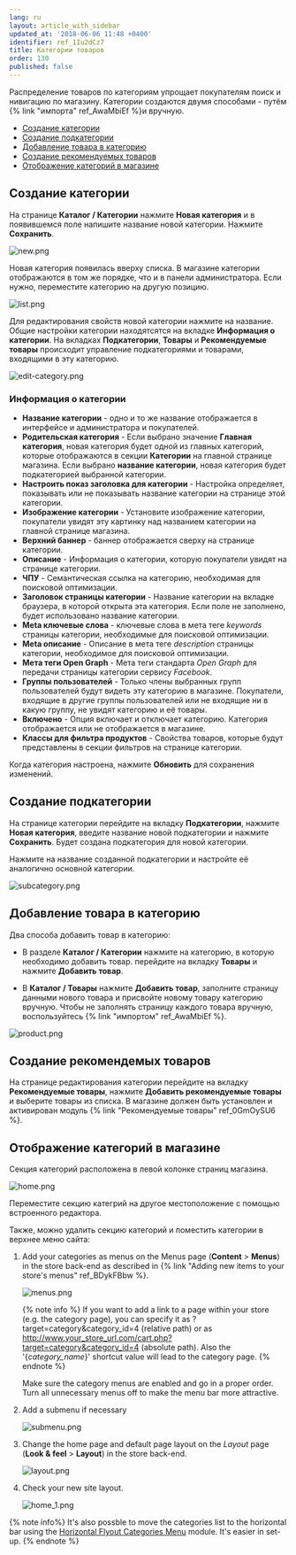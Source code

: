 ```yaml
---
lang: ru
layout: article_with_sidebar
updated_at: '2018-06-06 11:48 +0400'
identifier: ref_1Iu2dCz7
title: Категории товаров
order: 130
published: false
---
```

Распределение товаров по категориям упрощает покупателям поиск и нивигацию по магазину. Категории создаются двумя способами - путём {% link "импорта" ref_AwaMbiEf %}и вручную. 

* [Создание категории](создание-категори)
* [Создание подкатегории](создание-подкатегории)
* [Добавление товара в категорию](добавление-товара-в-категорию)
* [Создание рекомендуемых товаров](создание-рекомендуемых-товаров)
* [Отображение категорий в магазине](отображение-категорий-в-магазине)


## Создание категории 

На странице **Каталог / Категории** нажмите **Новая категория** и в появившемся поле напишите название новой категории. Нажмите **Сохранить**. 

![new.png]({{site.baseurl}}/attachments/ref_6rpDdput/new.png)

Новая категория появилась вверху списка. В магазине категории отображаются в том же порядке, что и в панели администратора. Если нужно, переместите категорию на другую позицию. 

![list.png]({{site.baseurl}}/attachments/ref_6rpDdput/list.png)

Для редактирования свойств новой категории нажмите на название. Общие настройки категории находятсятся на вкладке **Информация о категории**. На вкладках **Подкатегории**, **Товары** и **Рекомендуемые товары** происходит управление подкатегориями и товарами, входящими в эту категорию.

![edit-category.png]({{site.baseurl}}/attachments/ref_6rpDdput/edit-category.png)

### Информация о категории

* **Название категории** - одно и то же название отображается в интерфейсе и администратора и покупателей.
* **Родительская категория** - Если выбрано значение **Главная категория**, новая категория будет одной из главных категорий, которые отображаются в секции **Категории** на главной странице магазина. Если выбрано **название категории**, новая категория будет подкатегорией выбранной категории. 
* **Настроить показ заголовка для категории** - Настройка определяет, показывать или не показывать название категории на странице этой категории.
* **Изображение категории** - Установите изображение категории, покупатели увидят эту картинку над названием категории на главной странице магазина.
* **Верхний баннер** - баннер отображается сверху на странице категории.
* **Описание** - Информация о категории, которую покупатели увидят на странице категории.
* **ЧПУ** - Семантическая ссылка на категорию, необходимая для поисковой оптимизации.
* **Заголовок страницы категории** - Название категории на вкладке браузера, в которой открыта эта категория. Если поле не заполнено, будет использовано название категории.
* **Meta ключевые слова** - ключевые слова в мета теге _keywords_ страницы категории, необходимые для поисковой оптимизации.
* **Meta описание** - Описание в мета теге _description_ страницы категории, необходимое для поисковой оптимизации.
* **Мета теги Open Graph** - Мета теги стандарта _Open Graph_ для передачи страницы категории сервису _Facebook_.
* **Группы пользователей** - Только члены выбранных групп пользователей будут видеть эту категорию в магазине. Покупатели, входящие в другие группы пользователей или не входящие ни в какую группу, не увидят категорию и её товары.
* **Включено** - Опция включает и отключает категорию. Категория отображается или не отображается в магазине.
* **Классы для фильтра продуктов** - Свойства товаров, которые будут представлены в секции фильтров на странице категории.

Когда категория настроена, нажмите **Обновить** для сохранения изменений.

## Создание подкатегории

На странице категории перейдите на вкладку **Подкатегории**, нажмите **Новая категория**, введите название новой подкатегории и нажмите **Сохранить**. Будет создана подкатегория для новой категории. 

Нажмите на название созданной подкатегории и настройте её аналогично основной категории.

![subcategory.png]({{site.baseurl}}/attachments/ref_6rpDdput/subcategory.png)

## Добавление товара в категорию

Два способа добавить товар в категорию:

 - В разделе **Каталог / Категории** нажмите на категорию, в которую необходимо добавить товар. перейдите на вкладку **Товары** и нажмите **Добавить товар**.

 - В **Каталог / Товары** нажмите **Добавить товар**, заполните страницу данными нового товара и присвойте новому товару категорию вручную. Чтобы не заполнять страницу каждого товара вручную, воспользуйтесь {% link "импортом" ref_AwaMbiEf %}.

![product.png]({{site.baseurl}}/attachments/ref_6rpDdput/product.png)

## Создание рекомендемых товаров

На странице редактирования категории перейдите на вкладку **Рекомендуемые товары**, нажмите **Добавить рекомендуемые товары** и выберите товары из списка. В магазине должен быть установлен и активирован модуль {% link "Рекомендуемые товары" ref_0GmOySU6 %}.

## Отображение категорий в магазине

Секция категорий расположена в левой колонке страниц магазина. 

![home.png]({{site.baseurl}}/attachments/ref_6rpDdput/home.png)

Переместите секцию категрий на другое местоположение с помощью встроенного редактора.

Также, можно удалить секцию категорий и поместить категории в верхнее меню сайта:

1. Add your categories as menus on the Menus page (**Content** > **Menus**) in the store back-end as described in {% link "Adding new items to your store's menus" ref_BDykFBbw %}.

   ![menus.png]({{site.baseurl}}/attachments/ref_6rpDdput/menus.png)

   {% note info %}
   If you want to add a link to a page within your store (e.g. the category page), you can specify it as ?target=category&category_id=4 (relative path) or as http://www.your_store_url.com/cart.php?target=category&category_id=4 (absolute path).
   Also the '{_category_name_}' shortcut value will lead to the category page.
   {% endnote %}

   Make sure the category menus are enabled and go in a proper order. Turn all unnecessary menus off to make the menu bar more attractive.

2. Add a submenu if necessary

   ![submenu.png]({{site.baseurl}}/attachments/ref_6rpDdput/submenu.png)

3. Change the home page and default page layout on the _Layout_ page (**Look & feel** > **Layout**) in the store back-end.

   ![layout.png]({{site.baseurl}}/attachments/ref_6rpDdput/layout.png)

4. Check your new site layout.

   ![home_1.png]({{site.baseurl}}/attachments/ref_6rpDdput/home_1.png)
   
{% note info%}
It's also possble to move the categories list to the horizontal bar using the [Horizontal Flyout Categories Menu](https://market.x-cart.com/addons/horizontal-flyout-categories-menu.html "Product Categories") module. It's easier in set-up.
{% endnote %}
